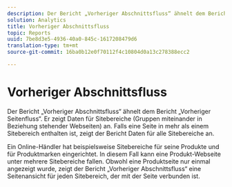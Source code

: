 ```yaml
---
description: Der Bericht „Vorheriger Abschnittsfluss“ ähnelt dem Bericht „Vorheriger Seitenfluss“. Er zeigt Daten für Sitebereiche (Gruppen miteinander in Beziehung stehender Webseiten) an. Falls eine Seite in mehr als einem Sitebereich enthalten ist, zeigt der Bericht Daten für alle Sitebereiche an.
solution: Analytics
title: Vorheriger Abschnittsfluss
topic: Reports
uuid: 7be8d3e5-4936-40a0-845c-1617208479d6
translation-type: tm+mt
source-git-commit: 16ba0b12e0f70112f4c10804d0a13c278388ecc2

---
```



# Vorheriger Abschnittsfluss

Der Bericht „Vorheriger Abschnittsfluss“ ähnelt dem Bericht „Vorheriger Seitenfluss“. Er zeigt Daten für Sitebereiche (Gruppen miteinander in Beziehung stehender Webseiten) an. Falls eine Seite in mehr als einem Sitebereich enthalten ist, zeigt der Bericht Daten für alle Sitebereiche an.

Ein Online-Händler hat beispielsweise Sitebereiche für seine Produkte und für Produktmarken eingerichtet. In diesem Fall kann eine Produkt-Webseite unter mehrere Sitebereiche fallen. Obwohl eine Produktseite nur einmal angezeigt wurde, zeigt der Bericht „Vorheriger Abschnittsfluss“ eine Seitenansicht für jeden Sitebereich, der mit der Seite verbunden ist.
